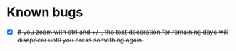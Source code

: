 # Known bugs
- [x] ~~If you zoom with ctrl and +/-, the text decoration for remaining days will disappear until you press something again.~~
